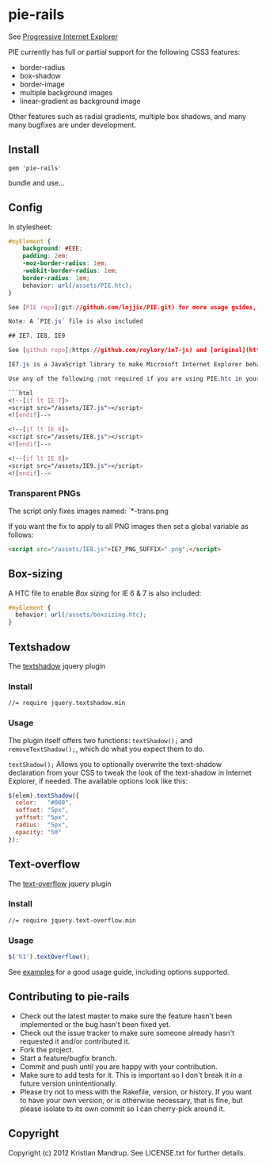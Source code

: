 # pie-rails

See [Progressive Internet Explorer](git://github.com/lojjic/PIE.git)

PIE currently has full or partial support for the following CSS3 features:

* border-radius
* box-shadow
* border-image
* multiple background images
* linear-gradient as background image

Other features such as radial gradients, multiple box shadows, and many many bugfixes are under development.

## Install

`gem 'pie-rails'`

bundle and use...

## Config

In stylesheet:

```css
#myElement {
    background: #EEE;
    padding: 2em;
    -moz-border-radius: 1em;
    -webkit-border-radius: 1em;
    border-radius: 1em;
    behavior: url(/assets/PIE.htc);
}

See [PIE repo](git://github.com/lojjic/PIE.git) for more usage guides, demos etc.

Note: A `PIE.js` file is also included

## IE7, IE8, IE9

See [github repo](https://github.com/roylory/ie7-js) and [original](http://code.google.com/p/ie7-js/)

IE7.js is a JavaScript library to make Microsoft Internet Explorer behave like a standards-compliant browser. It fixes many HTML and CSS issues and makes transparent PNG work correctly under IE5 and IE6.

Use any of the following (not required if you are using PIE.htc in your CSS classes):

```html
<!--[if lt IE 7]>
<script src="/assets/IE7.js"></script>
<![endif]-->

<!--[if lt IE 8]>
<script src="/assets/IE8.js"></script>
<![endif]-->

<!--[if lt IE 8]>
<script src="/assets/IE9.js"></script>
<![endif]-->
```

### Transparent PNGs

The script only fixes images named: `*-trans.png

If you want the fix to apply to all PNG images then set a global variable as follows:

```html
<script src="/assets/IE8.js">IE7_PNG_SUFFIX=".png";</script>
```

## Box-sizing

A HTC file to enable _Box sizing_ for IE 6 & 7 is also included:

```css
#myElement {
  behavior: url(/assets/boxsizing.htc);
}
```

## Textshadow

The [textshadow](http://kilianvalkhof.com/2008/javascript/text-shadow-in-ie-with-jquery/) jquery plugin 

### Install

```text
//= require jquery.textshadow.min
```

### Usage

The plugin itself offers two functions: `textShadow();` and `removeTextShadow();`, which do what you expect them to do.

`textShadow();` Allows you to optionally overwrite the text-shadow declaration from your CSS to tweak the look of the text-shadow in Internet Explorer, if needed. The available options look like this:

```javascript
$(elem).textShadow({
  color:   "#000",
  xoffset: "5px",
  yoffset: "5px",
  radius:  "5px",
  opacity: "50"
});
```

## Text-overflow

The [text-overflow](http://www.bramstein.com/projects/text-overflow/) jquery plugin 

### Install

```text
//= require jquery.text-overflow.min
```

### Usage

```javascript
$('h1').textOverflow();
```

See [examples](http://www.bramstein.com/projects/text-overflow/examples/examples.html) for a good usage guide, including options supported.

## Contributing to pie-rails
 
* Check out the latest master to make sure the feature hasn't been implemented or the bug hasn't been fixed yet.
* Check out the issue tracker to make sure someone already hasn't requested it and/or contributed it.
* Fork the project.
* Start a feature/bugfix branch.
* Commit and push until you are happy with your contribution.
* Make sure to add tests for it. This is important so I don't break it in a future version unintentionally.
* Please try not to mess with the Rakefile, version, or history. If you want to have your own version, or is otherwise necessary, that is fine, but please isolate to its own commit so I can cherry-pick around it.

## Copyright

Copyright (c) 2012 Kristian Mandrup. See LICENSE.txt for
further details.

